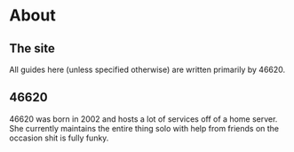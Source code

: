 # About

## The site

All guides here (unless specified otherwise) are written primarily by 46620.

## 46620

46620 was born in 2002 and hosts a lot of services off of a home server. She currently maintains the entire thing solo with help from friends on the occasion shit is fully funky.